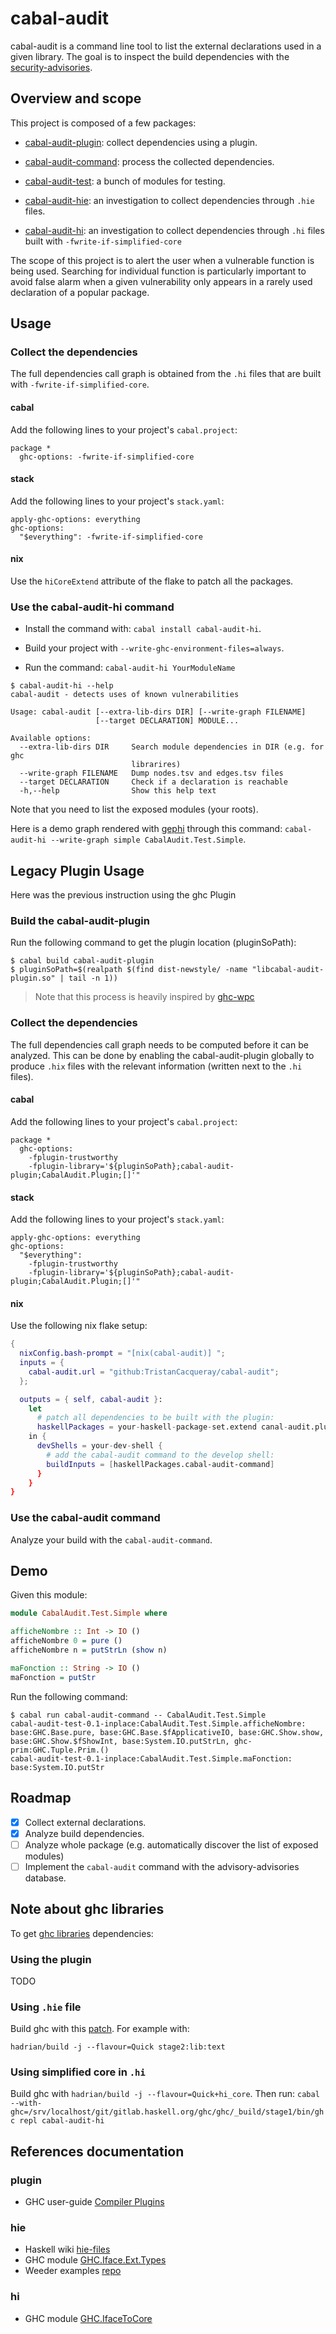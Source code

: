 # cabal-audit

cabal-audit is a command line tool to list the external declarations used in a given library.
The goal is to inspect the build dependencies with the
[security-advisories](https://github.com/haskell/security-advisories).


## Overview and scope

This project is composed of a few packages:

- [cabal-audit-plugin](./cabal-audit-plugin): collect dependencies using a plugin.
- [cabal-audit-command](./cabal-audit-command): process the collected dependencies.
- [cabal-audit-test](./cabal-audit-test): a bunch of modules for testing.

- [cabal-audit-hie](./cabal-audit-hie): an investigation to collect dependencies through `.hie` files.
- [cabal-audit-hi](./cabal-audit-hi): an investigation to collect dependencies through `.hi` files built with `-fwrite-if-simplified-core`

The scope of this project is to alert the user when a vulnerable function is being used.
Searching for individual function is particularly important to avoid false alarm when a
given vulnerability only appears in a rarely used declaration of a popular package.


## Usage

### Collect the dependencies

The full dependencies call graph is obtained from the `.hi` files that are built with `-fwrite-if-simplified-core`.

#### cabal

Add the following lines to your project's `cabal.project`:

```
package *
  ghc-options: -fwrite-if-simplified-core
```

#### stack

Add the following lines to your project's `stack.yaml`:

```
apply-ghc-options: everything
ghc-options:
  "$everything": -fwrite-if-simplified-core
```

#### nix

Use the `hiCoreExtend` attribute of the flake to patch all the packages.

### Use the cabal-audit-hi command

- Install the command with: `cabal install cabal-audit-hi`.

- Build your project with `--write-ghc-environment-files=always`.

- Run the command: `cabal-audit-hi YourModuleName`

```ShellSession
$ cabal-audit-hi --help
cabal-audit - detects uses of known vulnerabilities

Usage: cabal-audit [--extra-lib-dirs DIR] [--write-graph FILENAME]
                   [--target DECLARATION] MODULE...

Available options:
  --extra-lib-dirs DIR     Search module dependencies in DIR (e.g. for ghc
                           librarires)
  --write-graph FILENAME   Dump nodes.tsv and edges.tsv files
  --target DECLARATION     Check if a declaration is reachable
  -h,--help                Show this help text
```

Note that you need to list the exposed modules (your roots).

Here is a demo graph rendered with [gephi](https://gephi.org/) through this command: `cabal-audit-hi --write-graph simple CabalAudit.Test.Simple`.


## Legacy Plugin Usage

Here was the previous instruction using the ghc Plugin

### Build the cabal-audit-plugin

Run the following command to get the plugin location (pluginSoPath):

```ShellSession
$ cabal build cabal-audit-plugin
$ pluginSoPath=$(realpath $(find dist-newstyle/ -name "libcabal-audit-plugin.so" | tail -n 1))
```

> Note that this process is heavily inspired by [ghc-wpc](https://github.com/grin-compiler/ghc-whole-program-compiler-project#build)

### Collect the dependencies

The full dependencies call graph needs to be computed before it can be analyzed.
This can be done by enabling the cabal-audit-plugin globally to produce `.hix` files
with the relevant information (written next to the `.hi` files).

#### cabal

Add the following lines to your project's `cabal.project`:

```
package *
  ghc-options:
    -fplugin-trustworthy
    -fplugin-library='${pluginSoPath};cabal-audit-plugin;CabalAudit.Plugin;[]'"
```

#### stack

Add the following lines to your project's `stack.yaml`:

```
apply-ghc-options: everything
ghc-options:
  "$everything":
    -fplugin-trustworthy
    -fplugin-library='${pluginSoPath};cabal-audit-plugin;CabalAudit.Plugin;[]'"
```

#### nix

Use the following nix flake setup:

```nix
{
  nixConfig.bash-prompt = "[nix(cabal-audit)] ";
  inputs = {
    cabal-audit.url = "github:TristanCacqueray/cabal-audit";
  };

  outputs = { self, cabal-audit }:
    let
      # patch all dependencies to be built with the plugin:
      haskellPackages = your-haskell-package-set.extend canal-audit.pluginExtend
    in {
      devShells = your-dev-shell {
        # add the cabal-audit command to the develop shell:
        buildInputs = [haskellPackages.cabal-audit-command]
      }
    }
}
```

### Use the cabal-audit command

Analyze your build with the `cabal-audit-command`.


## Demo

Given this module:

```haskell
module CabalAudit.Test.Simple where

afficheNombre :: Int -> IO ()
afficheNombre 0 = pure ()
afficheNombre n = putStrLn (show n)

maFonction :: String -> IO ()
maFonction = putStr
```

Run the following command:

```ShellSession
$ cabal run cabal-audit-command -- CabalAudit.Test.Simple
cabal-audit-test-0.1-inplace:CabalAudit.Test.Simple.afficheNombre: base:GHC.Base.pure, base:GHC.Base.$fApplicativeIO, base:GHC.Show.show, base:GHC.Show.$fShowInt, base:System.IO.putStrLn, ghc-prim:GHC.Tuple.Prim.()
cabal-audit-test-0.1-inplace:CabalAudit.Test.Simple.maFonction: base:System.IO.putStr
```

## Roadmap

- [x] Collect external declarations.
- [x] Analyze build dependencies.
- [ ] Analyze whole package (e.g. automatically discover the list of exposed modules)
- [ ] Implement the `cabal-audit` command with the advisory-advisories database.

## Note about ghc libraries

To get [ghc libraries](https://downloads.haskell.org/~ghc/9.6.2/docs/libraries/index.html) dependencies:

### Using the plugin

TODO

### Using `.hie` file

Build ghc with this [patch](https://gitlab.haskell.org/ghc/ghc/-/issues/16901). For example with:

```ShellSession
hadrian/build -j --flavour=Quick stage2:lib:text
```

### Using simplified core in `.hi`

Build ghc with `hadrian/build -j --flavour=Quick+hi_core`.
Then run: `cabal --with-ghc=/srv/localhost/git/gitlab.haskell.org/ghc/ghc/_build/stage1/bin/ghc repl cabal-audit-hi`


## References documentation

### plugin
- GHC user-guide [Compiler Plugins](https://downloads.haskell.org/~ghc/9.6.2/docs/users_guide/extending_ghc.html#compiler-plugins)

### hie
- Haskell wiki [hie-files](https://gitlab.haskell.org/ghc/ghc-wiki-mirror/-/blob/master/hie-files.md)
- GHC module [GHC.Iface.Ext.Types](https://hackage.haskell.org/package/ghc-9.6.1/docs/GHC-Iface-Ext-Types.html)
- Weeder examples [repo](https://github.com/ocharles/weeder/blob/master/src/Weeder.hs)

### hi
- GHC module [GHC.IfaceToCore](https://hackage.haskell.org/package/ghc-9.6.1/docs/GHC-IfaceToCore.html)
